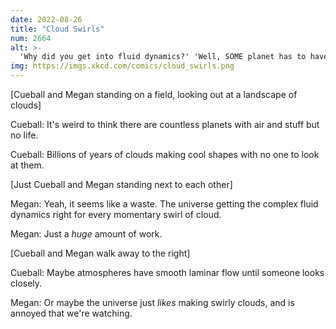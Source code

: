 ```yaml
---
date: 2022-08-26
title: "Cloud Swirls"
num: 2664
alt: >-
  'Why did you get into fluid dynamics?' 'Well, SOME planet has to have the coolest clouds, odds are it's not ours, and rockets are slow.'
img: https://imgs.xkcd.com/comics/cloud_swirls.png
---
```

[Cueball and Megan standing on a field, looking out at a landscape of clouds]

Cueball: It's weird to think there are countless planets with air and stuff but no life.

Cueball: Billions of years of clouds making cool shapes with no one to look at them.

[Just Cueball and Megan standing next to each other]

Megan: Yeah, it seems like a waste. The universe getting the complex fluid dynamics right for every momentary swirl of cloud.

Megan: Just a *huge* amount of work.

[Cueball and Megan walk away to the right]

Cueball: Maybe atmospheres have smooth laminar flow until someone looks closely.

Megan: Or maybe the universe just  *likes*  making swirly clouds, and is annoyed that we're watching.